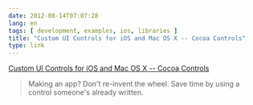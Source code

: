 ```yaml
---
date: 2012-08-14T07:07:28
lang: en
tags: [ development, examples, ios, libraries ]
title: "Custom UI Controls for iOS and Mac OS X -- Cocoa Controls"
type: link
---
```


[Custom UI Controls for iOS and Mac OS X -- Cocoa
Controls](http://www.cocoacontrols.com/)

> Making an app? Don't re-invent the wheel. Save time by using a control
> someone's already written.


